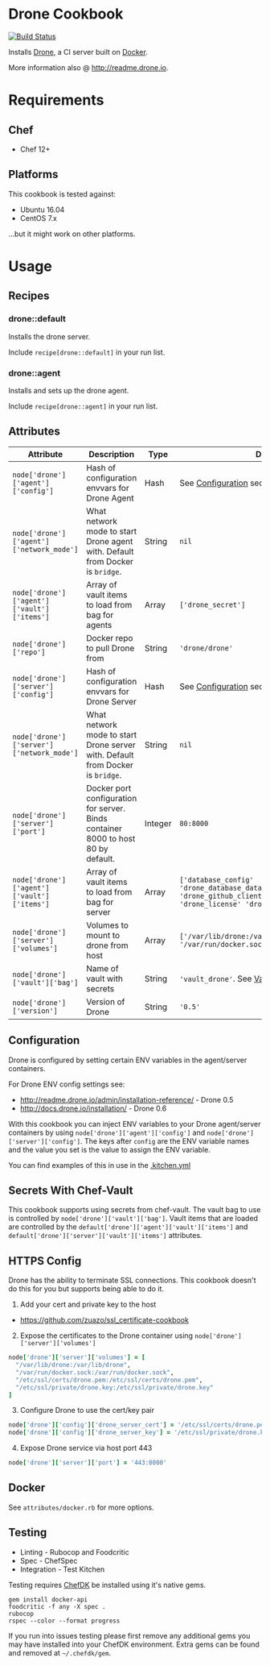 # Drone Cookbook
[![Build Status](https://travis-ci.org/jmccann/chef-drone.svg?branch=master)](https://travis-ci.org/jmccann/chef-drone)

Installs [Drone](https://github.com/drone/drone), a CI server built on [Docker](https://www.docker.io).

More information also @ http://readme.drone.io.

# Requirements

## Chef

* Chef 12+

## Platforms

This cookbook is tested against:

* Ubuntu 16.04
* CentOS 7.x

...but it might work on other platforms.

# Usage
## Recipes
### drone::default
Installs the drone server.

Include `recipe[drone::default]` in your run list.

### drone::agent
Installs and sets up the drone agent.

Include `recipe[drone::agent]` in your run list.

## Attributes

Attribute | Description | Type | Default
----------|-------------|------|--------
`node['drone']['agent']['config']` | Hash of configuration envvars for Drone Agent | Hash | See [Configuration](#configuration) section below.
`node['drone']['agent']['network_mode']` | What network mode to start Drone agent with. Default from Docker is `bridge`. | String | `nil`
`node['drone']['agent']['vault']['items']` | Array of vault items to load from bag for agents | Array | `['drone_secret']`
`node['drone']['repo']` | Docker repo to pull Drone from | String | `'drone/drone'`
`node['drone']['server']['config']` | Hash of configuration envvars for Drone Server | Hash | See [Configuration](#configuration) section below.
`node['drone']['server']['network_mode']` | What network mode to start Drone server with. Default from Docker is `bridge`. | String | `nil`
`node['drone']['server']['port']` | Docker port configuration for server.  Binds container 8000 to host 80 by default. | Integer | `80:8000`
`node['drone']['agent']['vault']['items']` | Array of vault items to load from bag for server | Array | `['database_config' 'drone_database_datasource' 'drone_github_client' 'drone_github_secret' 'drone_license' 'drone_secret']`
`node['drone']['server']['volumes']` | Volumes to mount to drone from host | Array | `['/var/lib/drone:/var/lib/drone', '/var/run/docker.sock:/var/run/docker.sock']`
`node['drone']['vault']['bag']` | Name of vault with secrets | String | `'vault_drone'`.  See [Vault](#vault) section below.
`node['drone']['version']` | Version of Drone | String | `'0.5'`

## Configuration

Drone is configured by setting certain ENV variables in the agent/server containers.

For Drone ENV config settings see:
* http://readme.drone.io/admin/installation-reference/ - Drone 0.5
* http://docs.drone.io/installation/ - Drone 0.6

With this cookbook you can inject ENV variables to your Drone agent/server
containers by using `node['drone']['agent']['config']`
and `node['drone']['server']['config']`.  The keys after `config` are the
ENV variable names and the value you set is the value to assign the
ENV variable.

You can find examples of this in use in the [.kitchen.yml](.kitchen.yml)

## Secrets With Chef-Vault

This cookbook supports using secrets from chef-vault.  The vault bag to use
is controlled by `node['drone']['vault']['bag']`.  Vault items that are loaded
are controlled by the `default['drone']['agent']['vault']['items']`
and `default['drone']['server']['vault']['items']` attributes.

## HTTPS Config

Drone has the ability to terminate SSL connections.  This cookbook doesn't do
this for you but supports being able to do it.

1. Add your cert and private key to the host
  * https://github.com/zuazo/ssl_certificate-cookbook
2. Expose the certificates to the Drone container using `node['drone']['server']['volumes']`
```ruby
node['drone']['server']['volumes'] = [
  "/var/lib/drone:/var/lib/drone",
  "/var/run/docker.sock:/var/run/docker.sock",
  "/etc/ssl/certs/drone.pem:/etc/ssl/certs/drone.pem",
  "/etc/ssl/private/drone.key:/etc/ssl/private/drone.key"
]
```
3. Configure Drone to use the cert/key pair
```ruby
node['drone']['config']['drone_server_cert'] = '/etc/ssl/certs/drone.pem'
node['drone']['config']['drone_server_key'] = '/etc/ssl/private/drone.key'
```
4. Expose Drone service via host port 443
```ruby
node['drone']['server']['port'] = '443:8000'
```

## Docker

See `attributes/docker.rb` for more options.

## Testing

* Linting - Rubocop and Foodcritic
* Spec - ChefSpec
* Integration - Test Kitchen

Testing requires [ChefDK](https://downloads.chef.io/chef-dk/) be installed using it's native gems.

```
gem install docker-api
foodcritic -f any -X spec .
rubocop
rspec --color --format progress
```

If you run into issues testing please first remove any additional gems you may
have installed into your ChefDK environment.  Extra gems can be found and removed
at `~/.chefdk/gem`.
